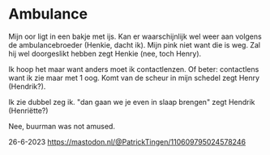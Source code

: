 # Ambulance

Mijn oor ligt in een bakje met ijs. Kan er waarschijnlijk wel weer aan volgens de ambulancebroeder (Henkie, dacht ik). Mijn pink niet want die is weg. Zal hij wel doorgeslikt hebben zegt Henkie (nee, toch Henry). 

Ik hoop het maar want anders moet ik contactlenzen. Of beter: contactlens want ik zie maar met 1 oog. Komt van de scheur in mijn schedel zegt Henry (Hendrik?). 

Ik zie dubbel zeg ik. "dan gaan we je even in slaap brengen" zegt Hendrik (Henriëtte?)

Nee, buurman was not amused. 

26-6-2023 
https://mastodon.nl/@PatrickTingen/110609795024578246